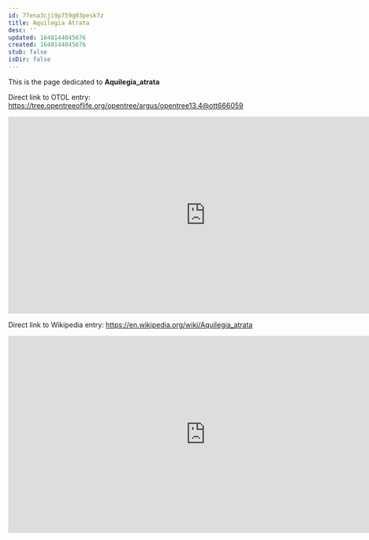 ```yaml
---
id: 77ena3cji9p759g03pesk7z
title: Aquilegia Atrata
desc: ''
updated: 1648144045676
created: 1648144045676
stub: false
isDir: false
---
```

This is the page dedicated to **Aquilegia_atrata**


Direct link to OTOL entry: https://tree.opentreeoflife.org/opentree/argus/opentree13.4@ott666059



<html>
    <body>
    <iframe src="https://tree.opentreeoflife.org/opentree/argus/opentree13.4@ott666059"
    width="800" height="400" frameborder="0" allowfullscreen> </iframe>
    </body>
</html>
    


Direct link to Wikipedia entry: https://en.wikipedia.org/wiki/Aquilegia_atrata



<html>
    <body>
    <iframe src="https://en.wikipedia.org/wiki/Aquilegia_atrata"
    width="800" height="400" frameborder="0" allowfullscreen> </iframe>
    </body>
</html>
    
